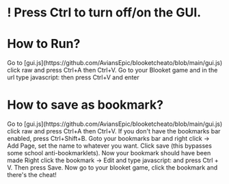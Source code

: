 <h1>! Press Ctrl to turn off/on the GUI.</h1>
<h1>How to Run?</h1>
Go to [gui.js](https://github.com/AviansEpic/blooketcheato/blob/main/gui.js) click raw and press Ctrl+A then Ctrl+V.
Go to your Blooket game and in the url type javascript: then press Ctrl+V and enter
<h1>How to save as bookmark?</h1>
Go to [gui.js](https://github.com/AviansEpic/blooketcheato/blob/main/gui.js) click raw and press Ctrl+A then Ctrl+V.
If you don't have the bookmarks bar enabled, press Ctrl+Shift+B. 
Goto your bookmarks bar and right click -> Add Page, set the name to whatever you want.
Click save (this bypasses some school anti-bookmarklets).
Now your bookmark should have been made
Right click the bookmark -> Edit and type javascript: and press Ctrl + V. Then press Save.
Now go to your blooket game, click the bookmark and there's the cheat!
